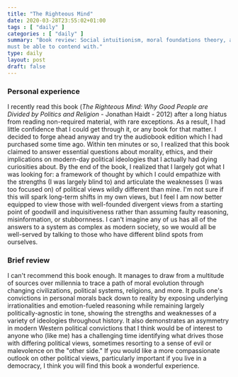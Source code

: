 ```yaml
---
title: "The Righteous Mind"
date: 2020-03-28T23:55:02+01:00
tags : [ "daily" ]
categories : [ "daily" ]
summary: "Book review: Social intuitionism, moral foundations theory, and other frameworks to better explain and understand the diversity of moral systems that anyone in a democracy
must be able to contend with."
type: daily
layout: post
draft: false
---
```


### Personal experience

I recently read this book (*The Righteous Mind: Why Good People are Divided by Politics and Religion* - Jonathan Haidt - 2012) after a long hiatus from reading non-required material, with rare exceptions. As a result, I had little confidence that I could get through it, or any book for that matter. I decided to forge ahead anyway and try the audiobook edition which I had purchased some time ago. Within ten minutes or so, I realized that this book claimed to answer essential questions about morality, ethics, and their implications on modern-day political ideologies that I actually had dying curiosities about. By the end of the book, I realized that I largely got what I was looking for: a framework of thought by which I could empathize with the strengths (I was largely blind to) and articulate the weaknesses (I was too focused on) of political views wildly different than mine. I'm not sure if this will spark long-term shifts in my own views, but I feel I am now better equipped to view those with well-founded divergent views from a starting point of goodwill and inquisitiveness rather than assuming faulty reasoning, misinformation, or stubbornness. I can't imagine any of us has all of the answers to a system as complex as modern society, so we would all be well-served by talking to those who have different blind spots from ourselves.

### Brief review

I can't recommend this book enough. It manages to draw from a multitude of sources over millennia to trace a path of moral evolution through changing civilizations, political systems, religions, and more. It pulls one's convictions in personal morals back down to reality by exposing underlying irrationalities and emotion-fueled reasoning while remaining largely politically-agnostic in tone, showing the strengths and weaknesses of a variety of ideologies throughout history. It also demonstrates an asymmetry in modern Western political convictions that I think would be of interest to anyone who (like me) has a challenging time identifying what drives those with differing political views, sometimes resorting to a sense of evil or malevolence on the "other side." If you would like a more compassionate outlook on other political views, particularly important if you live in a democracy, I think you will find this book a wonderful experience.